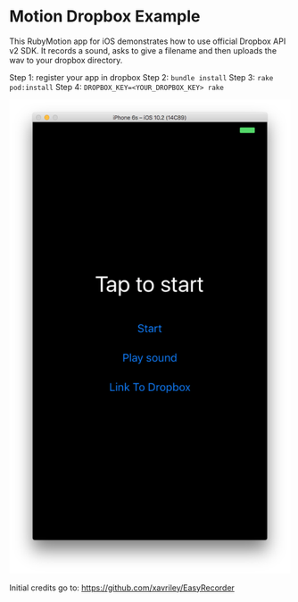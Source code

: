 Motion Dropbox Example
=========

This RubyMotion app for iOS demonstrates how to use official Dropbox API
v2 SDK.  It records a sound, asks to give a filename and then uploads
the wav to your dropbox directory.

Step 1: register your app in dropbox
Step 2: ```bundle install```
Step 3: ```rake pod:install```
Step 4: ```DROPBOX_KEY=<YOUR_DROPBOX_KEY> rake```

![ScreenShot](screenshot.png)

Initial credits go to: https://github.com/xavriley/EasyRecorder
